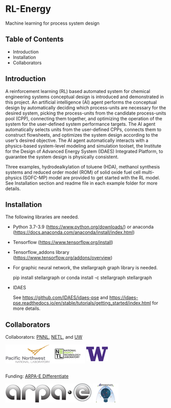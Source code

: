 # RL-Energy
Machine learning for process system design
## Table of Contents
* Introduction
* Installation
* Collaborators
## Introduction
A reinforcement learning (RL) based automated system for chemical engineering systems conceptual design is introduced and demonstrated in this project. An artificial intelligence (AI) agent performs the conceptual design by automatically deciding which process-units are necessary for the desired system, picking the process-units from the candidate process-units pool (CPP), connecting them together, and optimizing the operation of the system for the user-defined system performance targets. The AI agent automatically selects units from the user-defined CPPs, connects them to construct flowsheets, and optimizes the system design according to the user’s desired objective. The AI agent automatically interacts with a physics-based system-level modeling and simulation toolset, the Institute for the Design of Advanced Energy System (IDAES) Integrated Platform, to guarantee the system design is physically consistent.

Three examples, hydrodealkylation of toluene (HDA), methanol synthesis systems and reduced order model (ROM) of solid oxide fuel cell multi-physics (SOFC-MP) model are provided to get started with the RL model. See Installation section and readme file in each example folder for more details.
## Installation

The following libraries are needed.
* Python 3.7-3.9 (https://www.python.org/downloads/) or anaconda (https://docs.anaconda.com/anaconda/install/index.html)
* Tensorflow (https://www.tensorflow.org/install)
* Tensorflow_addons library (https://www.tensorflow.org/addons/overview)
* For graphic neural network, the stellargraph graph library is needed. 

  pip install stellargraph or conda install -c stellargraph stellargraph

* IDAES

  See https://github.com/IDAES/idaes-pse and https://idaes-pse.readthedocs.io/en/stable/tutorials/getting_started/index.html for more details.

## Collaborators
Collaborators: [PNNL](https://www.pnnl.gov/), [NETL](https://www.netl.doe.gov/), and [UW](https://www.washington.edu/) 

<img src="./docs/images/Pacific_Northwest_National_Laboratory_logo.svg.png" alt="PNNL-logo" height="60" img align="left"> <img src="./docs/images/NETL.png" alt="NETL-logo" height="60" img align="center"> <img src="./docs/images/UW.png" alt="UW-logo" height="45" img align="center"> 
<br/><br/>

Funding: [ARPA-E Differentiate](https://arpa-e.energy.gov/technologies/programs/differentiate)

<img src="./docs/images/ARPA-E_logo_2021.png" alt="ARPAE-logo" height="60" img align="center"> <img src="./docs/images/Differentiate.png" alt="differentiate-logo" height="60" img align="center">  
<br/><br/>
